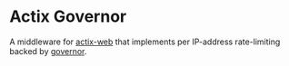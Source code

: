 # Actix Governor

A middleware for [actix-web](https://github.com/actix/actix-web) that implements per IP-address rate-limiting backed by [governor](https://github.com/antifuchs/governor).